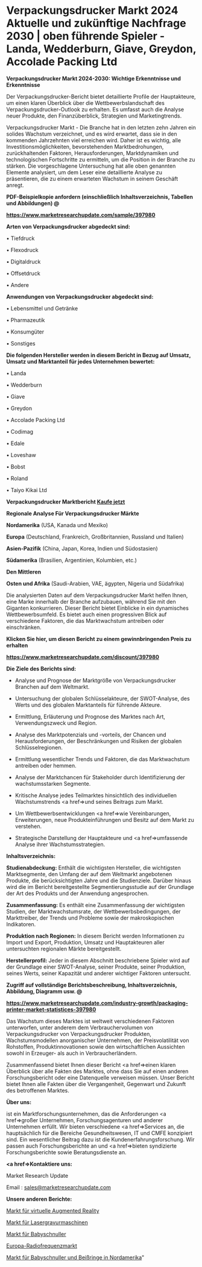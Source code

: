 # Verpackungsdrucker Markt 2024 Aktuelle und zukünftige Nachfrage 2030 | oben führende Spieler - Landa, Wedderburn, Giave, Greydon, Accolade Packing Ltd

<strong>Verpackungsdrucker Markt 2024-2030: Wichtige Erkenntnisse und Erkenntnisse</strong>

Der Verpackungsdrucker-Bericht bietet detaillierte Profile der Hauptakteure, um einen klaren Überblick über die Wettbewerbslandschaft des Verpackungsdrucker-Outlook zu erhalten. Es umfasst auch die Analyse neuer Produkte, den Finanzüberblick, Strategien und Marketingtrends.

Verpackungsdrucker Markt - Die Branche hat in den letzten zehn Jahren ein solides Wachstum verzeichnet, und es wird erwartet, dass sie in den kommenden Jahrzehnten viel erreichen wird. Daher ist es wichtig, alle Investitionsmöglichkeiten, bevorstehenden Marktbedrohungen, zurückhaltenden Faktoren, Herausforderungen, Marktdynamiken und technologischen Fortschritte zu ermitteln, um die Position in der Branche zu stärken. Die vorgeschlagene Untersuchung hat alle oben genannten Elemente analysiert, um dem Leser eine detaillierte Analyse zu präsentieren, die zu einem erwarteten Wachstum in seinem Geschäft anregt.



<strong><b>PDF-Beispielkopie anfordern (einschließlich Inhaltsverzeichnis, Tabellen und Abbildungen) @ </b></strong>

<strong><a href=https://www.marketresearchupdate.com/sample/397980>

<strong>https://www.marketresearchupdate.com/sample/397980</u></a></strong></strong>



<strong>Arten von Verpackungsdrucker abgedeckt sind:</strong>

• Tiefdruck

• Flexodruck

• Digitaldruck

• Offsetdruck

• Andere



<strong>Anwendungen von Verpackungsdrucker abgedeckt sind:</strong>

• Lebensmittel und Getränke

• Pharmazeutik

• Konsumgüter

• Sonstiges



<strong>Die folgenden Hersteller werden in diesem Bericht in Bezug auf Umsatz, Umsatz und Marktanteil für jedes Unternehmen bewertet:</strong>

• Landa

• Wedderburn

• Giave

• Greydon

• Accolade Packing Ltd

• Codimag

• Edale

• Loveshaw

• Bobst

• Roland

• Taiyo Kikai Ltd



<strong>Verpackungsdrucker Marktbericht <a href=https://www.marketresearchupdate.com/buynow/397980>Kaufe jetzt</a></strong>



<strong>Regionale Analyse Für Verpackungsdrucker Märkte</strong>



<strong>Nordamerika</strong> (USA, Kanada und Mexiko)



<strong>Europa</strong> (Deutschland, Frankreich, Großbritannien, Russland und Italien)



<strong>Asien-Pazifik</strong> (China, Japan, Korea, Indien und Südostasien)



<strong>Südamerika</strong> (Brasilien, Argentinien, Kolumbien, etc.)



<strong>Den Mittleren</strong> 

<strong>Osten und Afrika</strong> (Saudi-Arabien, VAE, ägypten, Nigeria und Südafrika)

Die analysierten Daten auf dem Verpackungsdrucker Markt helfen Ihnen, eine Marke innerhalb der Branche aufzubauen, während Sie mit den Giganten konkurrieren. Dieser Bericht bietet Einblicke in ein dynamisches Wettbewerbsumfeld. Es bietet auch einen progressiven Blick auf verschiedene Faktoren, die das Marktwachstum antreiben oder einschränken.



<strong>Klicken Sie hier, um diesen Bericht zu einem gewinnbringenden Preis zu erhalten
</strong>

<strong><a href=https://www.marketresearchupdate.com/discount/397980>https://www.marketresearchupdate.com/discount/397980</b></u></strong></a>



<strong>Die Ziele des Berichts sind:</strong>

- Analyse und Prognose der Marktgröße von Verpackungsdrucker Branchen auf dem Weltmarkt.

- Untersuchung der globalen Schlüsselakteure, der SWOT-Analyse, des Werts und des globalen Marktanteils für führende Akteure.

- Ermittlung, Erläuterung und Prognose des Marktes nach Art, Verwendungszweck und Region.

- Analyse des Marktpotenzials und -vorteils, der Chancen und Herausforderungen, der Beschränkungen und Risiken der globalen Schlüsselregionen.

- Ermittlung wesentlicher Trends und Faktoren, die das Marktwachstum antreiben oder hemmen.

- Analyse der Marktchancen für Stakeholder durch Identifizierung der wachstumsstarken Segmente.

- Kritische Analyse jedes Teilmarktes hinsichtlich des individuellen Wachstumstrends <a href=>und</a> seines Beitrags zum Markt.

- Um Wettbewerbsentwicklungen <a href=>wie</a> Vereinbarungen, Erweiterungen, neue Produkteinführungen und Besitz auf dem Markt zu verstehen.

- Strategische Darstellung der Hauptakteure und <a href=>umfas</a>sende Analyse ihrer Wachstumsstrategien.



<strong>Inhaltsverzeichnis:</strong>



<strong>Studienabdeckung:</strong> Enthält die wichtigsten Hersteller, die wichtigsten Marktsegmente, den Umfang der auf dem Weltmarkt angebotenen Produkte, die berücksichtigten Jahre und die Studienziele. Darüber hinaus wird die im Bericht bereitgestellte Segmentierungsstudie auf der Grundlage der Art des Produkts und der Anwendung angesprochen.



<strong>Zusammenfassung:</strong> Es enthält eine Zusammenfassung der wichtigsten Studien, der Marktwachstumsrate, der Wettbewerbsbedingungen, der Markttreiber, der Trends und Probleme sowie der makroskopischen Indikatoren.



<strong>Produktion nach Regionen:</strong> In diesem Bericht werden Informationen zu Import und Export, Produktion, Umsatz und Hauptakteuren aller untersuchten regionalen Märkte bereitgestellt.



<strong>Herstellerprofil:</strong> Jeder in diesem Abschnitt beschriebene Spieler wird auf der Grundlage einer SWOT-Analyse, seiner Produkte, seiner Produktion, seines Werts, seiner Kapazität und anderer wichtiger Faktoren untersucht.



<strong><b>Zugriff auf vollständige Berichtsbeschreibung, Inhaltsverzeichnis, Abbildung, Diagramm usw. @ </b></strong>

<strong><a href=https://www.marketresearchupdate.com/industry-growth/packaging-printer-market-statistices-397980>https://www.marketresearchupdate.com/industry-growth/packaging-printer-market-statistices-397980</a></strong>

Das Wachstum dieses Marktes ist weltweit verschiedenen Faktoren unterworfen, unter anderem dem Verbrauchervolumen von Verpackungsdrucker von Verpackungsdrucker Produkten, Wachstumsmodellen anorganischer Unternehmen, der Preisvolatilität von Rohstoffen, Produktinnovationen sowie den wirtschaftlichen Aussichten sowohl in Erzeuger- als auch in Verbraucherländern.

Zusammenfassend bietet Ihnen dieser Bericht <a href=>einen</a> klaren Überblick über alle Fakten des Marktes, ohne dass Sie auf einen anderen Forschungsbericht oder eine Datenquelle verweisen müssen. Unser Bericht bietet Ihnen alle Fakten über die Vergangenheit, Gegenwart und Zukunft des betroffenen Marktes.



<strong>Über uns:</strong>

 ist ein Marktforschungsunternehmen, das die Anforderungen <a href=>großer</a> Unternehmen, Forschungsagenturen und anderer Unternehmen erfüllt. Wir bieten verschiedene <a href=>Services</a> an, die hauptsächlich für die Bereiche Gesundheitswesen, IT und CMFE konzipiert sind. Ein wesentlicher Beitrag dazu ist die Kundenerfahrungsforschung. Wir passen auch Forschungsberichte an und <a href=>bieten</a> syndizierte Forschungsberichte sowie Beratungsdienste an.



<strong><a href=>Kontaktiere uns:</a></strong>

Market Research Update

Email : sales@marketresearchupdate.com



<strong>Unsere anderen Berichte:</strong>

<a href=https://www.linkedin.com/pulse/virtual-augmented-reality-market-2023>Markt für virtuelle Augmented Reality</a>

<a href=https://www.linkedin.com/pulse/laser-engraving-machines-market-sizing-up-anticipating>Markt für Lasergravurmaschinen</a>

<a href=https://www.linkedin.com/pulse/baby-pacifier-market-2023-remarking-enormous>Markt für Babyschnuller</a>

<a href=https://www.linkedin.com/pulse/europe-radio-frequency-market-report-covers>Europa-Radiofrequenzmarkt</a>

<a href=https://www.linkedin.com/pulse/north-america-baby-soothers-teethers-market-2023-data>Markt für Babyschnuller und Beißringe in Nordamerika</a>"
